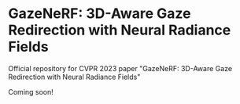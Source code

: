 # GazeNeRF: 3D-Aware Gaze Redirection with Neural Radiance Fields
Official repository for CVPR 2023 paper "GazeNeRF: 3D-Aware Gaze Redirection with Neural Radiance Fields"

Coming soon!
